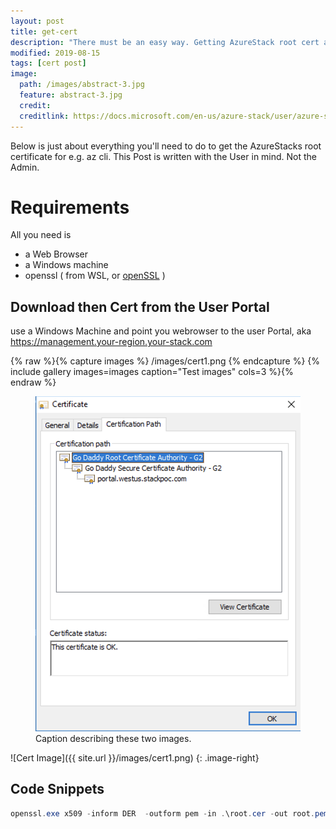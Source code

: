 ```yaml
---
layout: post
title: get-cert
description: "There must be an easy way. Getting AzureStack root cert as the tenant User."
modified: 2019-08-15
tags: [cert post]
image:
  path: /images/abstract-3.jpg
  feature: abstract-3.jpg
  credit: 
  creditlink: https://docs.microsoft.com/en-us/azure-stack/user/azure-stack-version-profiles-azurecli2
---
```


Below is just about everything you'll need to do to get the AzureStacks root certificate for e.g. az cli. This Post is written with the User in mind. Not the Admin.

# Requirements

All you need is
 - a Web Browser
 - a Windows machine
 - openssl ( from WSL, or [openSSL](https://slproweb.com/products/Win32OpenSSL.html) )

## Download then Cert from the User Portal
use a Windows Machine and point you webrowser to the user Portal, aka https://management.your-region.your-stack.com

{% raw %}{% capture images %}
 /images/cert1.png
{% endcapture %}
{% include gallery images=images caption="Test images" cols=3 %}{% endraw %}

<figure class="half">
	<img src="/images/cert1.png" alt="">
	<figcaption>Caption describing these two images.</figcaption>
</figure>

![Cert Image]({{ site.url }}/images/cert1.png)
{: .image-right}



## Code Snippets



```Powershell
openssl.exe x509 -inform DER  -outform pem -in .\root.cer -out root.pem
```


